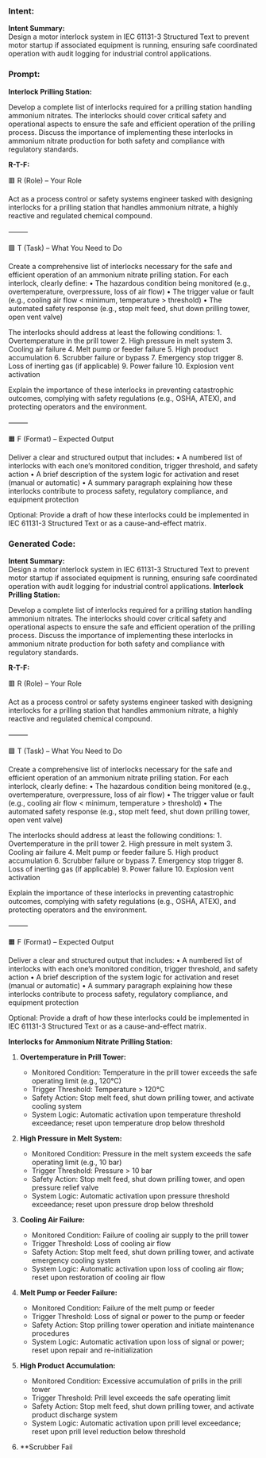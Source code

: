 ### Intent:
**Intent Summary:**  
Design a motor interlock system in IEC 61131-3 Structured Text to prevent motor startup if associated equipment is running, ensuring safe coordinated operation with audit logging for industrial control applications.

### Prompt:
**Interlock Prilling Station:**

Develop a complete list of interlocks required for a prilling station handling ammonium nitrates. The interlocks should cover critical safety and operational aspects to ensure the safe and efficient operation of the prilling process. Discuss the importance of implementing these interlocks in ammonium nitrate production for both safety and compliance with regulatory standards.

**R-T-F:**

🟥 R (Role) – Your Role

Act as a process control or safety systems engineer tasked with designing interlocks for a prilling station that handles ammonium nitrate, a highly reactive and regulated chemical compound.

⸻

🟩 T (Task) – What You Need to Do

Create a comprehensive list of interlocks necessary for the safe and efficient operation of an ammonium nitrate prilling station. For each interlock, clearly define:
	•	The hazardous condition being monitored (e.g., overtemperature, overpressure, loss of air flow)
	•	The trigger value or fault (e.g., cooling air flow < minimum, temperature > threshold)
	•	The automated safety response (e.g., stop melt feed, shut down prilling tower, open vent valve)

The interlocks should address at least the following conditions:
	1.	Overtemperature in the prill tower
	2.	High pressure in melt system
	3.	Cooling air failure
	4.	Melt pump or feeder failure
	5.	High product accumulation
	6.	Scrubber failure or bypass
	7.	Emergency stop trigger
	8.	Loss of inerting gas (if applicable)
	9.	Power failure
	10.	Explosion vent activation

Explain the importance of these interlocks in preventing catastrophic outcomes, complying with safety regulations (e.g., OSHA, ATEX), and protecting operators and the environment.

⸻

🟧 F (Format) – Expected Output

Deliver a clear and structured output that includes:
	•	A numbered list of interlocks with each one’s monitored condition, trigger threshold, and safety action
	•	A brief description of the system logic for activation and reset (manual or automatic)
	•	A summary paragraph explaining how these interlocks contribute to process safety, regulatory compliance, and equipment protection

Optional: Provide a draft of how these interlocks could be implemented in IEC 61131-3 Structured Text or as a cause-and-effect matrix.

### Generated Code:
**Intent Summary:**  
Design a motor interlock system in IEC 61131-3 Structured Text to prevent motor startup if associated equipment is running, ensuring safe coordinated operation with audit logging for industrial control applications.
**Interlock Prilling Station:**

Develop a complete list of interlocks required for a prilling station handling ammonium nitrates. The interlocks should cover critical safety and operational aspects to ensure the safe and efficient operation of the prilling process. Discuss the importance of implementing these interlocks in ammonium nitrate production for both safety and compliance with regulatory standards.

**R-T-F:**

🟥 R (Role) – Your Role

Act as a process control or safety systems engineer tasked with designing interlocks for a prilling station that handles ammonium nitrate, a highly reactive and regulated chemical compound.

⸻

🟩 T (Task) – What You Need to Do

Create a comprehensive list of interlocks necessary for the safe and efficient operation of an ammonium nitrate prilling station. For each interlock, clearly define:
	•	The hazardous condition being monitored (e.g., overtemperature, overpressure, loss of air flow)
	•	The trigger value or fault (e.g., cooling air flow < minimum, temperature > threshold)
	•	The automated safety response (e.g., stop melt feed, shut down prilling tower, open vent valve)

The interlocks should address at least the following conditions:
	1.	Overtemperature in the prill tower
	2.	High pressure in melt system
	3.	Cooling air failure
	4.	Melt pump or feeder failure
	5.	High product accumulation
	6.	Scrubber failure or bypass
	7.	Emergency stop trigger
	8.	Loss of inerting gas (if applicable)
	9.	Power failure
	10.	Explosion vent activation

Explain the importance of these interlocks in preventing catastrophic outcomes, complying with safety regulations (e.g., OSHA, ATEX), and protecting operators and the environment.

⸻

🟧 F (Format) – Expected Output

Deliver a clear and structured output that includes:
	•	A numbered list of interlocks with each one’s monitored condition, trigger threshold, and safety action
	•	A brief description of the system logic for activation and reset (manual or automatic)
	•	A summary paragraph explaining how these interlocks contribute to process safety, regulatory compliance, and equipment protection

Optional: Provide a draft of how these interlocks could be implemented in IEC 61131-3 Structured Text or as a cause-and-effect matrix.

**Interlocks for Ammonium Nitrate Prilling Station:**

1. **Overtemperature in Prill Tower:**
   - Monitored Condition: Temperature in the prill tower exceeds the safe operating limit (e.g., 120°C)
   - Trigger Threshold: Temperature > 120°C
   - Safety Action: Stop melt feed, shut down prilling tower, and activate cooling system
   - System Logic: Automatic activation upon temperature threshold exceedance; reset upon temperature drop below threshold

2. **High Pressure in Melt System:**
   - Monitored Condition: Pressure in the melt system exceeds the safe operating limit (e.g., 10 bar)
   - Trigger Threshold: Pressure > 10 bar
   - Safety Action: Stop melt feed, shut down prilling tower, and open pressure relief valve
   - System Logic: Automatic activation upon pressure threshold exceedance; reset upon pressure drop below threshold

3. **Cooling Air Failure:**
   - Monitored Condition: Failure of cooling air supply to the prill tower
   - Trigger Threshold: Loss of cooling air flow
   - Safety Action: Stop melt feed, shut down prilling tower, and activate emergency cooling system
   - System Logic: Automatic activation upon loss of cooling air flow; reset upon restoration of cooling air flow

4. **Melt Pump or Feeder Failure:**
   - Monitored Condition: Failure of the melt pump or feeder
   - Trigger Threshold: Loss of signal or power to the pump or feeder
   - Safety Action: Stop prilling tower operation and initiate maintenance procedures
   - System Logic: Automatic activation upon loss of signal or power; reset upon repair and re-initialization

5. **High Product Accumulation:**
   - Monitored Condition: Excessive accumulation of prills in the prill tower
   - Trigger Threshold: Prill level exceeds the safe operating limit
   - Safety Action: Stop melt feed, shut down prilling tower, and activate product discharge system
   - System Logic: Automatic activation upon prill level exceedance; reset upon prill level reduction below threshold

6. **Scrubber Fail
